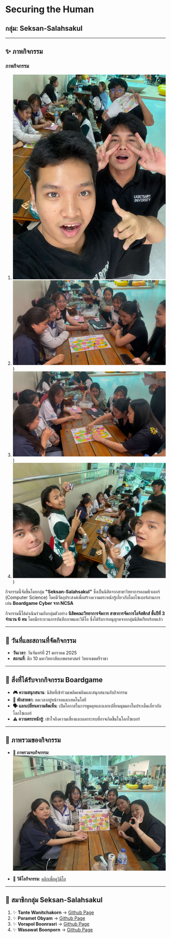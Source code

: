 # Securing the Human
## กลุ่ม: Seksan-Salahsakul

---

## **✨ ภาพกิจกรรม**
### **ภาพกิจกรรม**
1. ![ภาพกิจกรรมที่ 1](Img/boardgame_4.jpg)
2. ![ภาพกิจกรรมที่ 2](Img/boardgame_2.jpg))
3. ![ภาพกิจกรรมที่ 3](Img/boardgame_3.jpg))
4. ![ภาพกิจกรรมที่ 4](Img/boardgame_5.jpg))

กิจกรรมนี้จัดขึ้นโดยกลุ่ม **"Seksan-Salahsakul"** ซึ่งเป็นนิสิตจากสาขาวิทยาการคอมพิวเตอร์ (Computer Science) โดยมีวัตถุประสงค์เพื่อสร้างความตระหนักรู้เกี่ยวกับโลกไซเบอร์ผ่านการเล่น **Boardgame Cyber จาก NCSA** 

กิจกรรมนี้ได้ดำเนินร่วมกับกลุ่มตัวอย่าง **นิสิตคณะวิทยาการจัดการ สาขาการจัดการโลจิสติกส์ ชั้นปีที่ 3 จำนวน 6 คน** โดยมีกระบวนการบันทึกภาพและวิดีโอ ซึ่งได้รับการอนุญาตจากกลุ่มนิสิตเรียบร้อยแล้ว

---

## **📅 วันที่และสถานที่จัดกิจกรรม**
- **วันเวลา**: วันจันทร์ที่ 21 มกราคม 2025  
- **สถานที่**: ตึก 10 มหาวิทยาลัยเกษตรศาสตร์ วิทยาเขตศรีราชา

---

## **📖 สิ่งที่ได้รับจากกิจกรรม Boardgame**
- **🎮 ความสนุกสนาน**: นิสิตที่เข้าร่วมเพลิดเพลินและสนุกสนานกับกิจกรรม
- **📴 พักสายตา**: ลดเวลาอยู่หน้าจอและเทคโนโลยี
- **🗣️ แลกเปลี่ยนความคิดเห็น**: เปิดโอกาสในการพูดคุยและแลกเปลี่ยนมุมมองในประเด็นเกี่ยวกับโลกไซเบอร์
- **⚠️ ความตระหนักรู้**: เข้าใจถึงความเสี่ยงและผลกระทบที่อาจเกิดขึ้นในโลกไซเบอร์

---

## **🌈 ภาพรวมของกิจกรรม**
- **📸 ภาพรวมจบกิจกรรม**:  
  ![ภาพรวมจบกิจกรรม](Img/boardgame_1.jpg)

- **🎥 วิดีโอกิจกรรม**: [คลิกเพื่อดูวิดีโอ](https://youtu.be/jQjWgcT8QnA?si=njWl4ED7XrX26aYa)

---

## **👥 สมาชิกกลุ่ม Seksan-Salahsakul**
1. ✨ **Tante Wanitchakorn** → [Github Page](https://huggies2003.github.io/Boardgame)
2. ✨ **Poramet Obyam** → [Github Page](https://poramet04.github.io/Boardgame)
3. ✨ **Vorapol Boonrasri**  → [Github Page](https://Vorxp.github.io/boardgame)
4. ✨ **Wasawat Boonporn** → [Github Page](https://IsNName.github.io/boardgame)
